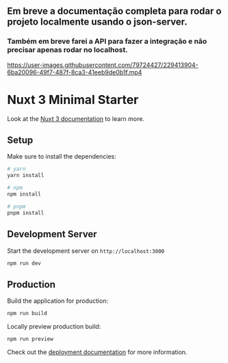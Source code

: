 ## Em breve a documentação completa para rodar o projeto localmente usando o json-server.

### Também em breve farei a API para fazer a integração e não precisar apenas rodar no localhost.


https://user-images.githubusercontent.com/79724427/229413904-6ba20096-49f7-487f-8ca3-41eeb9de0b1f.mp4


# Nuxt 3 Minimal Starter

Look at the [Nuxt 3 documentation](https://nuxt.com/docs/getting-started/introduction) to learn more.

## Setup

Make sure to install the dependencies:

```bash
# yarn
yarn install

# npm
npm install

# pnpm
pnpm install
```

## Development Server

Start the development server on `http://localhost:3000`

```bash
npm run dev
```

## Production

Build the application for production:

```bash
npm run build
```

Locally preview production build:

```bash
npm run preview
```

Check out the [deployment documentation](https://nuxt.com/docs/getting-started/deployment) for more information.
